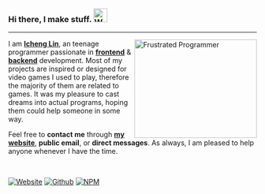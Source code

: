 ### Hi there, I make stuff. <img src="https://user-images.githubusercontent.com/1303154/88677602-1635ba80-d120-11ea-84d8-d263ba5fc3c0.gif" width="28px" alt="Waving Hand">

---

<a href="https://runtimecloud.com/" target="_blank">
    <img align="right" width="248px" height="200px" src="https://camo.githubusercontent.com/d3b141addc160594fcff72da3402e9da7c98573d0fa4729e15ea367ff0fa500e/68747470733a2f2f756e646f2e696f2f6d656469612f75706c6f6164732f66696c65732f467275737472617465645f70726f6772616d6d65725f7165523344354f2e676966" alt="Frustrated Programmer">
</a>

I am **[Icheng Lin](https://github.com/ichenglin)**, an teenage programmer passionate in **[frontend](https://github.com/ichenglin?tab=repositories)** & **[backend](https://github.com/ichenglin?tab=repositories)** development.
Most of my projects are inspired or designed for video games I used to play, therefore the majority of them are related to games.
It was my pleasure to cast dreams into actual programs, hoping them could help someone in some way.

Feel free to **contact me** through **[my website](https://runtimecloud.com/)**, **public email**, or **direct messages**.
As always, I am pleased to help anyone whenever I have the time.

<br>

<a href="https://runtimecloud.com/" target="_blank"><img src="https://img.shields.io/badge/Website-runtimecloud-red?style=appveyor&logo=tailwindcss" alt="Website"></a>
<a href="https://github.com/ichenglin" target="_blank"><img src="https://img.shields.io/badge/Github-ichenglin-yellow?style=appveyor&logo=github" alt="Github"></a>
<a href="https://www.npmjs.com/~ichenglin" target="_blank"><img src="https://img.shields.io/badge/NPM-ichenglin-brightgreen?style=appveyor&logo=npm" alt="NPM"></a>